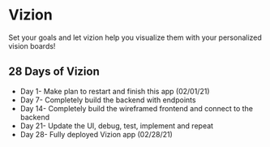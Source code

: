 # Vizion
Set your goals and let vizion help you visualize them with your personalized vision boards!

## 28 Days of Vizion
- Day 1- Make plan to restart and finish this app (02/01/21)
- Day 7- Completely build the backend with endpoints
- Day 14- Completely build the wireframed frontend and connect to the backend
- Day 21- Update the UI, debug, test, implement and repeat
- Day 28- Fully deployed Vizion app (02/28/21)